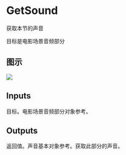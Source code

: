 # GetSound

获取本节的声音

目标是电影场景音频部分

## 图示

![]($-20221218-20524469.png)

## Inputs

目标。电影场景音频部分对象参考。  

## Outputs

返回值。声音基本对象参考。获取此部分的声音。
